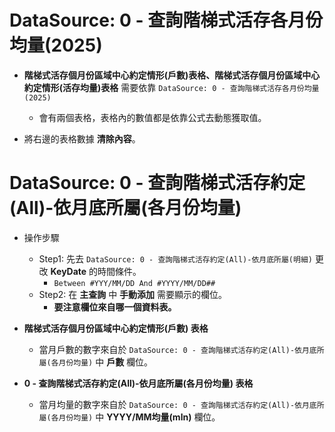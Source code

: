 # DataSource: 0 - 查詢階梯式活存各月份均量(2025) 

- **階梯式活存個月份區域中心約定情形(戶數)表格、階梯式活存個月份區域中心約定情形(活存均量)表格** 需要依靠 `DataSource: 0 - 查詢階梯式活存各月份均量(2025)`
    - 會有兩個表格，表格內的數值都是依靠公式去動態獲取值。

- 將右邊的表格數據 **清除內容**。

# DataSource: 0 - 查詢階梯式活存約定(All)-依月底所屬(各月份均量) 
- 操作步驟
    - Step1: 先去 `DataSource: 0 - 查詢階梯式活存約定(All)-依月底所屬(明細)` 更改 **KeyDate** 的時間條件。
        - `Between #YYY/MM/DD And #YYYY/MM/DD##`
    - Step2: 在 **主查詢** 中 **手動添加** 需要顯示的欄位。
        - **要注意欄位來自哪一個資料表。**

- **階梯式活存個月份區域中心約定情形(戶數) 表格**
    - 當月戶數的數字來自於 `DataSource: 0 - 查詢階梯式活存約定(All)-依月底所屬(各月份均量)` 中 **戶數** 欄位。

- **0 - 查詢階梯式活存約定(All)-依月底所屬(各月份均量) 表格**
    - 當月均量的數字來自於 `DataSource: 0 - 查詢階梯式活存約定(All)-依月底所屬(各月份均量)` 中 **YYYY/MM均量(mln)** 欄位。